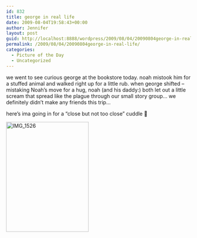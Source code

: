 ```yaml
---
id: 832
title: george in real life
date: 2009-08-04T19:58:43+00:00
author: Jennifer
layout: post
guid: http://localhost:8888/wordpress/2009/08/04/20090804george-in-real-life/
permalink: /2009/08/04/20090804george-in-real-life/
categories:
  - Picture of the Day
  - Uncategorized
---
```

we went to see curious george at the bookstore today. noah mistook him for a stuffed animal and walked right up for a little rub. when george shifted &#8211; mistaking Noah&#8217;s move for a hug, noah (and his daddy:) both let out a little scream that spread like the plague through our small story group&#8230; we definitely didn&#8217;t make any friends this trip&#8230;
  
here&#8217;s ima going in for a &#8220;close but not too close&#8221; cuddle 🙂

<img title="IMG_1526" height="300" alt="IMG_1526" width="225" class="alignnone size-medium wp-image-364" src="http://static.squarespace.com/static/50db6bb3e4b015296cd43789/50dfa5b1e4b0dc6320e0b5ea/50dfa5b1e4b0dc6320e0b6eb/1249415830000/?format=original" />